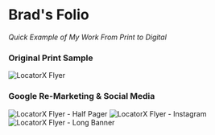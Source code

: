 # Brad's Folio		
_Quick Example of My Work From Print to Digital_

### Original Print Sample
![LocatorX Flyer](https://github.com/iambradblackburn/folio/blob/master/LocatorX-Option1.png)

### Google Re-Marketing & Social Media		
![LocatorX Flyer - Half Pager](https://github.com/iambradblackburn/folio/blob/master/LocatorX-HalfPage.png)
![LocatorX Flyer - Instagram](https://github.com/iambradblackburn/folio/blob/master/LocatorX-Instagram.png)
![LocatorX Flyer - Long Banner](https://github.com/iambradblackburn/folio/blob/master/LocatorX-LongBanner.png)
